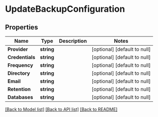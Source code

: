 # UpdateBackupConfiguration

## Properties
Name | Type | Description | Notes
------------ | ------------- | ------------- | -------------
**Provider** | **string** |  | [optional] [default to null]
**Credentials** | **string** |  | [optional] [default to null]
**Frequency** | **string** |  | [optional] [default to null]
**Directory** | **string** |  | [optional] [default to null]
**Email** | **string** |  | [optional] [default to null]
**Retention** | **string** |  | [optional] [default to null]
**Databases** | **string** |  | [optional] [default to null]

[[Back to Model list]](../README.md#documentation-for-models) [[Back to API list]](../README.md#documentation-for-api-endpoints) [[Back to README]](../README.md)

